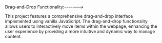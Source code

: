 ﻿Drag-and-Drop Functionality:------->

This project features a comprehensive drag-and-drop interface implemented using vanilla JavaScript. The drag-and-drop functionality allows users to interactively move items within the webpage, enhancing the user experience by providing a more intuitive and dynamic way to manage content.


